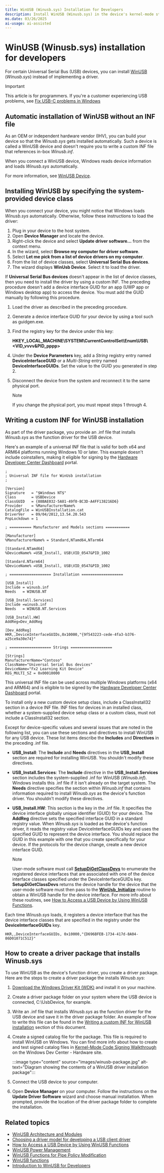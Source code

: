 ```yaml
---
title: WinUSB (Winusb.sys) Installation for Developers
description: Install WinUSB (Winusb.sys) in the device's kernel-mode stack as the USB device's function driver instead of implementing a driver.
ms.date: 03/26/2025
ai-usage: ai-assisted
---
```


# WinUSB (Winusb.sys) installation for developers

For certain Universal Serial Bus (USB) devices, you can install [WinUSB](introduction-to-winusb-for-developers.md) (*Winusb.sys*) instead of implementing a driver.

> [!IMPORTANT]
> This article is for programmers. If you're a customer experiencing USB problems, see [Fix USB-C problems in Windows](https://support.microsoft.com/windows/fix-usb-c-problems-in-windows-f4e0e529-74f5-cdae-3194-43743f30eed2)

## Automatic installation of WinUSB without an INF file

As an OEM or independent hardware vendor (IHV), you can build your device so that the *Winusb.sys* gets installed automatically. Such a device is called a WinUSB device and doesn't require you to write a custom INF file that references in-box *Winusb.inf*.

When you connect a WinUSB device, Windows reads device information and loads *Winusb.sys* automatically.

For more information, see [WinUSB Device](automatic-installation-of-winusb.md).

## Installing WinUSB by specifying the system-provided device class

When you connect your device, you might notice that Windows loads *Winusb.sys* automatically. Otherwise, follow these instructions to load the driver:

1. Plug in your device to the host system.
1. Open **Device Manager** and locate the device.
1. Right-click the device and select **Update driver software...** from the context menu.
1. In the wizard, select **Browse my computer for driver software**.
1. Select **Let me pick from a list of device drivers on my computer**.
1. From the list of device classes, select **Universal Serial Bus devices**.
1. The wizard displays **WinUsb Device**. Select it to load the driver.

If **Universal Serial Bus devices** doesn't appear in the list of device classes, then you need to install the driver by using a custom INF.
The preceding procedure doesn't add a device interface GUID for an app (UWP app or Windows desktop app) to access the device. You must add the GUID manually by following this procedure.

1. Load the driver as described in the preceding procedure.
1. Generate a device interface GUID for your device by using a tool such as guidgen.exe.
1. Find the registry key for the device under this key:

    **HKEY_LOCAL_MACHINE\\SYSTEM\\CurrentControlSet\\Enum\\USB\\<VID_vvvv&PID_pppp>**

1. Under the **Device Parameters** key, add a *String* registry entry named **DeviceInterfaceGUID** or a *Multi-String* entry named **DeviceInterfaceGUIDs**. Set the value to the GUID you generated in step 2.
1. Disconnect the device from the system and reconnect it to the same physical port.

      > [!NOTE]
    > If you change the physical port, you must repeat steps 1 through 4.

## Writing a custom INF for WinUSB installation

As part of the driver package, you provide an .inf file that installs *Winusb.sys* as the function driver for the USB device.

Here's an example of a universal INF file that is valid for both x64 and ARM64 platforms running Windows 10 or later. This example doesn't include coinstallers, making it eligible for signing by the [Hardware Developer Center Dashboard](https://partner.microsoft.com/dashboard/home) portal.

```inf
;
; Universal INF file for WinUsb installation
;

[Version]
Signature   = "$Windows NT$"
Class       = USBDevice
ClassGUID   = {88BAE032-5A81-49f0-BC3D-A4FF138216D6}
Provider    = %ManufacturerName%
CatalogFile = WinUSBInstallation.cat
DriverVer   = 09/04/2012,13.54.20.543
PnpLockdown = 1

; ========== Manufacturer and Models sections ===========

[Manufacturer]
%ManufacturerName% = Standard,NTamd64,NTarm64

[Standard.NTamd64]
%DeviceName% =USB_Install, USB\VID_0547&PID_1002

[Standard.NTarm64]
%DeviceName% =USB_Install, USB\VID_0547&PID_1002

; =================== Installation ===================

[USB_Install]
Include = winusb.inf
Needs   = WINUSB.NT

[USB_Install.Services]
Include =winusb.inf
Needs   = WINUSB.NT.Services

[USB_Install.HW]
AddReg=Dev_AddReg

[Dev_AddReg]
HKR,,DeviceInterfaceGUIDs,0x10000,"{9f543223-cede-4fa3-b376-a25ce9a30e74}"

; =================== Strings ===================

[Strings]
ManufacturerName="Contoso"
ClassName="Universal Serial Bus devices"
DeviceName="Fx2 Learning Kit Device"
REG_MULTI_SZ = 0x00010000
```

This universal INF file can be used across multiple Windows platforms (x64 and ARM64) and is eligible to be signed by the [Hardware Developer Center Dashboard](https://partner.microsoft.com/dashboard/home) portal.

To install only a new custom device setup class, include a ClassInstall32 section in a device INF file. INF files for devices in an installed class, whether a system-supplied device setup class or a custom class, must not include a ClassInstall32 section.

Except for device-specific values and several issues that are noted in the following list, you can use these sections and directives to install WinUSB for any USB device. These list items describe the **Includes** and **Directives** in the preceding .inf file.

- **USB_Install**: The **Include** and **Needs** directives in the **USB_Install** section are required for installing WinUSB. You shouldn't modify these directives.
- **USB_Install.Services**: The **Include** directive in the **USB_Install.Services** section includes the system-supplied .inf for WinUSB (*Winusb.inf*). Windows installs this .inf file if it isn't already on the target system. The **Needs** directive specifies the section within *Winusb.inf* that contains information required to install *Winusb.sys* as the device's function driver. You shouldn't modify these directives.
- **USB_Install.HW**: This section is the key in the .inf file. It specifies the device interface globally unique identifier (GUID) for your device. The **AddReg** directive sets the specified interface GUID in a standard registry value. When *Winusb.sys* is loaded as the device's function driver, it reads the registry value DeviceInterfaceGUIDs key and uses the specified GUID to represent the device interface. You should replace the GUID in this example with one that you create specifically for your device. If the protocols for the device change, create a new device interface GUID.

  > [!NOTE]
  > User-mode software must call **[SetupDiGetClassDevs](/windows/win32/api/setupapi/nf-setupapi-setupdigetclassdevsw)** to enumerate the registered device interfaces that are associated with one of the device interface classes specified under the DeviceInterfaceGUIDs key. **SetupDiGetClassDevs** returns the device handle for the device that the user-mode software must then pass to the [**WinUsb_Initialize**](/windows/win32/api/winusb/nf-winusb-winusb_initialize) routine to obtain a WinUSB handle for the device interface. For more info about these routines, see [How to Access a USB Device by Using WinUSB Functions](using-winusb-api-to-communicate-with-a-usb-device.md).

Each time *Winusb.sys* loads, it registers a device interface that has the device interface classes that are specified in the registry under the **DeviceInterfaceGUIDs** key.

`HKR,,DeviceInterfaceGUIDs, 0x10000,"{D696BFEB-1734-417d-8A04-86D01071C512}"`

## How to create a driver package that installs Winusb.sys

To use WinUSB as the device's function driver, you create a driver package. Here are the steps to create a driver package the installs *Winusb.sys*:

1. [Download the Windows Driver Kit (WDK)](../download-the-wdk.md) and install it on your machine.
1. Create a driver package folder on your system where the USB device is connected, C:\\UsbDevice, for example.
1. Write an .inf file that installs *Winusb.sys* as the function driver for the USB device and save it in the driver package folder. An example of how to write this file can be found in the [Writing a custom INF for WinUSB installation](#writing-a-custom-inf-for-winusb-installation) section of this document.
1. Create a signed catalog file for the package. This file is required to install WinUSB on Windows. You can find more info about how to create and test signed catalog files in [Kernel-Mode Code Signing Walkthrough](/windows-hardware/test/hlk/) on the Windows Dev Center - Hardware site.

    :::image type="content" source="images/winusb-package.jpg" alt-text="Diagram showing the contents of a WinUSB driver installation package":::

1. Connect the USB device to your computer.
1. Open **Device Manager** on your computer. Follow the instructions on the **Update Driver Software** wizard and choose manual installation. When prompted, provide the location of the driver package folder to complete the installation.

## Related topics

- [WinUSB Architecture and Modules](winusb-architecture.md)
- [Choosing a driver model for developing a USB client driver](winusb-considerations.md)
- [How to Access a USB Device by Using WinUSB Functions](using-winusb-api-to-communicate-with-a-usb-device.md)
- [WinUSB Power Management](winusb-power-management.md)
- [WinUSB Functions for Pipe Policy Modification](winusb-functions-for-pipe-policy-modification.md)
- [WinUSB functions](using-winusb-api-to-communicate-with-a-usb-device.md)
- [Introduction to WinUSB for Developers](introduction-to-winusb-for-developers.md)
